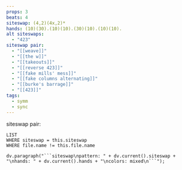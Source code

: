 ```yaml
---
props: 3
beats: 4
siteswap: (4,2)(4x,2)*
hands: (10)(30).(10)(10).(30)(10).(10)(10).
alt siteswaps:
  - "423"
siteswap pair:
  - "[[weave]]"
  - "[[the w]]"
  - "[[takeouts]]"
  - "[[reverse 423]]"
  - "[[fake mills' mess]]"
  - "[[fake columns alternating]]"
  - "[[burke's barrage]]"
  - "[[423]]"
tags:
  - symm
  - sync
---
```


siteswap pair:
```dataview
LIST
WHERE siteswap = this.siteswap
WHERE file.name != this.file.name
```
```dataviewjs
dv.paragraph("```siteswap\npattern: " + dv.current().siteswap + "\nhands: " + dv.current().hands + "\ncolors: mixed\n```");
```
